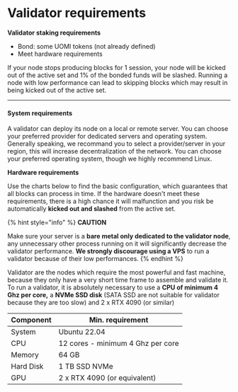 # Validator requirements

**Validator staking requirements**

* Bond: some UOMI tokens (not already defined)
* Meet hardware requirements

If your node stops producing blocks for 1 session, your node will be kicked out of the active set and 1% of the bonded funds will be slashed. Running a node with low performance can lead to skipping blocks which may result in being kicked out of the active set.

***

#### System requirements[​](https://docs.astar.network/docs/build/nodes/collator/requirements#system-requirements) <a href="#system-requirements" id="system-requirements"></a>

A validator can deploy its node on a local or remote server. You can choose your preferred provider for dedicated servers and operating system. Generally speaking, we recommand you to select a provider/server in your region, this will increase decentralization of the network. You can choose your preferred operating system, though we highly recommend Linux.

**Hardware requirements**

Use the charts below to find the basic configuration, which guarantees that all blocks can process in time. If the hardware doesn't meet these requirements, there is a high chance it will malfunction and you risk be automatically **kicked out and slashed** from the active set.



{% hint style="info" %}
**CAUTION**

Make sure your server is a **bare metal only dedicated to the validator node**, any unnecessary other process running on it will significantly decrease the validator performance. **We strongly discourage using a VPS** to run a validator because of their low performances.
{% endhint %}

Validator are the nodes which require the most powerful and fast machine, because they only have a very short time frame to assemble and validate it. To run a validator, it is absolutely necessary to use a **CPU of minimum 4 Ghz per core,** a **NVMe SSD disk** (SATA SSD are not suitable for validator because they are too slow) and 2 x RTX 4090 (or similar)

| Component | Min. requirement                  |
| --------- | --------------------------------- |
| System    | Ubuntu 22.04                      |
| CPU       | 12 cores - minimum 4 Ghz per core |
| Memory    | 64 GB                             |
| Hard Disk | 1 TB SSD NVMe                     |
| GPU       | 2 x RTX 4090 (or equivalent)      |
